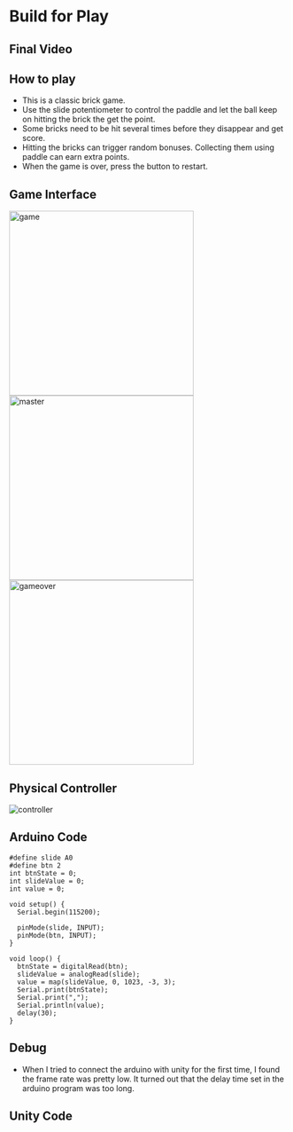 # Build for Play

## Final Video

## How to play
- This is a classic brick game. 
- Use the slide potentiometer to control the paddle and let the ball keep on hitting the brick the get the point.
- Some bricks need to be hit several times before they disappear and get score.
- Hitting the bricks can trigger random bonuses. Collecting them using paddle can earn extra points.
- When the game is over, press the button to restart.

## Game Interface
<img width="333" alt="game" src="https://user-images.githubusercontent.com/113642868/233463529-54f53d30-3b65-4258-818e-88af9ed48ea6.png"> <img width="333" alt="master" src="https://user-images.githubusercontent.com/113642868/233464804-ebafbff5-b696-42e2-9017-4b130c5c2905.png"> <img width="333" alt="gameover" src="https://user-images.githubusercontent.com/113642868/233464843-c0c3b410-03ae-4780-b75d-86115988ef05.png">

## Physical Controller
![controller](https://user-images.githubusercontent.com/113642868/233463640-2929cc8d-b7b2-466b-8844-855e11269087.jpg)

## Arduino Code
```
#define slide A0
#define btn 2
int btnState = 0;
int slideValue = 0;
int value = 0;

void setup() {
  Serial.begin(115200);

  pinMode(slide, INPUT);
  pinMode(btn, INPUT);
}

void loop() {
  btnState = digitalRead(btn);
  slideValue = analogRead(slide);
  value = map(slideValue, 0, 1023, -3, 3);
  Serial.print(btnState);
  Serial.print(",");
  Serial.println(value);
  delay(30);                                                                       
}
```

## Debug
- When I tried to connect the arduino with unity for the first time, I found the frame rate was pretty low. It turned out that the delay time set in the arduino program was too long.

## Unity Code
